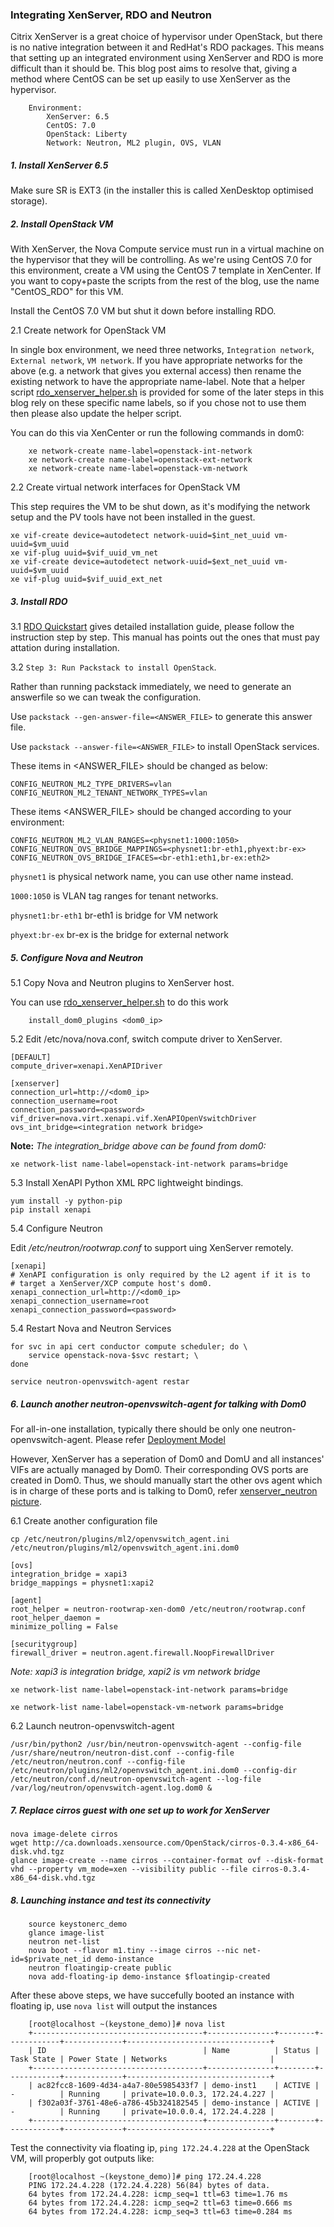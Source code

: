 ### Integrating XenServer, RDO and Neutron

Citrix XenServer is a great choice of hypervisor under OpenStack, but
there is no native integration between it and RedHat's RDO packages.
This means that setting up an integrated environment using XenServer
and RDO is more difficult than it should be. This blog post aims to 
resolve that, giving a method where CentOS can be set up easily to 
use XenServer as the hypervisor.

		Environment:
			XenServer: 6.5
			CentOS: 7.0
			OpenStack: Liberty
			Network: Neutron, ML2 plugin, OVS, VLAN

##### 1. Install XenServer 6.5
Make sure SR is EXT3 (in the installer this is called XenDesktop optimised storage).

##### 2. Install OpenStack VM
With XenServer, the Nova Compute service must run in a virtual machine 
on the hypervisor that they will be controlling. As we're using CentOS 7.0 
for this environment, create a VM using the CentOS 7 template in XenCenter.
If you want to copy+paste the scripts from the rest of the blog, use the name
"CentOS_RDO" for this VM.

Install the CentOS 7.0 VM but shut it down before installing RDO.

2.1 Create network for OpenStack VM 

In single box environment, we need three networks, `Integration network`, 
`External network`, `VM network`. If you have appropriate networks for 
the above (e.g. a network that gives you external access) then rename 
the existing network to have the appropriate name-label. 
Note that a helper script 
[rdo_xenserver_helper.sh](https://github.com/Annie-XIE/summary-os/blob/master/rdo_xenserver_helper.sh) 
is provided for some of the later steps in this blog rely on these specific
name labels, so if you chose not to use them then please also update the helper script.

You can do this via XenCenter or run the following commands in dom0:

		xe network-create name-label=openstack-int-network
		xe network-create name-label=openstack-ext-network
		xe network-create name-label=openstack-vm-network

2.2 Create virtual network interfaces for OpenStack VM

This step requires the VM to be shut down, as it's modifying the
network setup and the PV tools have not been installed in the guest.

    xe vif-create device=autodetect network-uuid=$int_net_uuid vm-uuid=$vm_uuid
    xe vif-plug uuid=$vif_uuid_vm_net
    xe vif-create device=autodetect network-uuid=$ext_net_uuid vm-uuid=$vm_uuid
    xe vif-plug uuid=$vif_uuid_ext_net

##### 3. Install RDO
3.1 [RDO Quickstart](https://www.rdoproject.org/Quickstart) gives detailed 
installation guide, please follow the instruction step by step. 
This manual has points out the ones that must pay attation during installation.

3.2 `Step 3: Run Packstack to install OpenStack`. 

Rather than running packstack immediately, we need to generate an answerfile 
so we can tweak the configuration.

Use `packstack --gen-answer-file=<ANSWER_FILE>` to generate this answer file.

Use `packstack --answer-file=<ANSWER_FILE>` to install OpenStack services.

These items in <ANSWER_FILE> should be changed as below:

    CONFIG_NEUTRON_ML2_TYPE_DRIVERS=vlan
    CONFIG_NEUTRON_ML2_TENANT_NETWORK_TYPES=vlan

These items <ANSWER_FILE> should be changed according to your environment:

    CONFIG_NEUTRON_ML2_VLAN_RANGES=<physnet1:1000:1050>
    CONFIG_NEUTRON_OVS_BRIDGE_MAPPINGS=<physnet1:br-eth1,phyext:br-ex>
    CONFIG_NEUTRON_OVS_BRIDGE_IFACES=<br-eth1:eth1,br-ex:eth2>

`physnet1` is physical network name, you can use other name instead. 

`1000:1050` is VLAN tag ranges for tenant networks.

`physnet1:br-eth1` br-eth1 is bridge for VM network

`phyext:br-ex` br-ex is the bridge for external network

##### 5. Configure Nova and Neutron

5.1 Copy Nova and Neutron plugins to XenServer host.

You can use [rdo_xenserver_helper.sh](https://github.com/Annie-XIE/summary-os/blob/master/rdo_xenserver_helper.sh)
to do this work

		install_dom0_plugins <dom0_ip>

5.2 Edit /etc/nova/nova.conf, switch compute driver to XenServer. 

    [DEFAULT]
    compute_driver=xenapi.XenAPIDriver

    [xenserver]
    connection_url=http://<dom0_ip>
    connection_username=root
    connection_password=<password>
    vif_driver=nova.virt.xenapi.vif.XenAPIOpenVswitchDriver
    ovs_int_bridge=<integration network bridge>

**Note:**
*The integration_bridge above can be found from dom0:*

`xe network-list name-label=openstack-int-network params=bridge`

5.3 Install XenAPI Python XML RPC lightweight bindings.

    yum install -y python-pip
    pip install xenapi

5.4 Configure Neutron

Edit */etc/neutron/rootwrap.conf* to support uing XenServer remotely.

    [xenapi]
    # XenAPI configuration is only required by the L2 agent if it is to
    # target a XenServer/XCP compute host's dom0.
    xenapi_connection_url=http://<dom0_ip>
    xenapi_connection_username=root
    xenapi_connection_password=<password>
    
5.4 Restart Nova and Neutron Services

    for svc in api cert conductor compute scheduler; do \
	    service openstack-nova-$svc restart; \
    done
    
    service neutron-openvswitch-agent restar

##### 6. Launch another neutron-openvswitch-agent for talking with Dom0

For all-in-one installation, typically there should be only one neutron-openvswitch-agent.
Please refer [Deployment Model](https://github.com/Annie-XIE/summary-os/blob/master/deployment-neutron-1.png)

However, XenServer has a seperation of Dom0 and DomU and all instances' VIFs are actually 
managed by Dom0. Their corresponding OVS ports are created in Dom0. Thus, we should manually
start the other ovs agent which is in charge of these ports and is talking to Dom0, 
refer [xenserver_neutron picture](https://github.com/Annie-XIE/summary-os/blob/master/xs-neutron-deployment.png).

6.1 Create another configuration file

    cp /etc/neutron/plugins/ml2/openvswitch_agent.ini /etc/neutron/plugins/ml2/openvswitch_agent.ini.dom0
    
    [ovs]
    integration_bridge = xapi3
    bridge_mappings = physnet1:xapi2
    
    [agent]
    root_helper = neutron-rootwrap-xen-dom0 /etc/neutron/rootwrap.conf
    root_helper_daemon =
    minimize_polling = False
    
    [securitygroup]
    firewall_driver = neutron.agent.firewall.NoopFirewallDriver

*Note: xapi3 is integration bridge, xapi2 is vm network bridge*

`xe network-list name-label=openstack-int-network params=bridge`

`xe network-list name-label=openstack-vm-network params=bridge`

6.2 Launch neutron-openvswitch-agent

    /usr/bin/python2 /usr/bin/neutron-openvswitch-agent --config-file /usr/share/neutron/neutron-dist.conf --config-file /etc/neutron/neutron.conf --config-file /etc/neutron/plugins/ml2/openvswitch_agent.ini.dom0 --config-dir /etc/neutron/conf.d/neutron-openvswitch-agent --log-file /var/log/neutron/openvswitch-agent.log.dom0 &

##### 7. Replace cirros guest with one set up to work for XenServer
    nova image-delete cirros
    wget http://ca.downloads.xensource.com/OpenStack/cirros-0.3.4-x86_64-disk.vhd.tgz
    glance image-create --name cirros --container-format ovf --disk-format vhd --property vm_mode=xen --visibility public --file cirros-0.3.4-x86_64-disk.vhd.tgz

##### 8. Launching instance and test its connectivity

		source keystonerc_demo
		glance image-list
		neutron net-list
		nova boot --flavor m1.tiny --image cirros --nic net-id=$private_net_id demo-instance
		neutron floatingip-create public
		nova add-floating-ip demo-instance $floatingip-created

After these above steps, we have succefully booted an instance with floating ip, 
use `nova list` will output the instances

		[root@localhost ~(keystone_demo)]# nova list
		+--------------------------------------+---------------+--------+------------+-------------+--------------------------------+
		| ID                                   | Name          | Status | Task State | Power State | Networks                       |
		+--------------------------------------+---------------+--------+------------+-------------+--------------------------------+
		| ac82fcc8-1609-4d34-a4a7-80e5985433f7 | demo-inst1    | ACTIVE | -          | Running     | private=10.0.0.3, 172.24.4.227 |
		| f302a03f-3761-48e6-a786-45b324182545 | demo-instance | ACTIVE | -          | Running     | private=10.0.0.4, 172.24.4.228 |
		+--------------------------------------+---------------+--------+------------+-------------+--------------------------------+

Test the connectivity via floating ip, `ping 172.24.4.228` at the OpenStack VM, will properbly got outputs like:

		[root@localhost ~(keystone_demo)]# ping 172.24.4.228
		PING 172.24.4.228 (172.24.4.228) 56(84) bytes of data.
		64 bytes from 172.24.4.228: icmp_seq=1 ttl=63 time=1.76 ms
		64 bytes from 172.24.4.228: icmp_seq=2 ttl=63 time=0.666 ms
		64 bytes from 172.24.4.228: icmp_seq=3 ttl=63 time=0.284 ms
